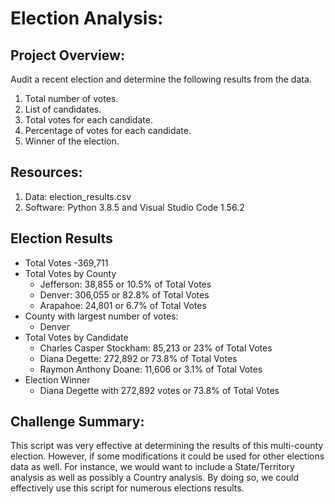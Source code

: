 # Election Analysis:

## Project Overview:
Audit a recent election and determine the following results from the data.

1. Total number of votes.
2. List of candidates.
3. Total votes for each candidate.
4. Percentage of votes for each candidate.
5. Winner of the election.

## Resources:
1. Data:
   election_results.csv
2. Software: 
   Python 3.8.5 and Visual Studio Code 1.56.2

## Election Results
- Total Votes
  -369,711
- Total Votes by County
  - Jefferson: 38,855 or 10.5% of Total Votes
  - Denver: 306,055 or 82.8% of Total Votes
  - Arapahoe: 24,801 or 6.7% of Total Votes
- County with largest number of votes:
  - Denver
- Total Votes by Candidate
  - Charles Casper Stockham: 85,213 or 23% of Total Votes
  - Diana Degette: 272,892 or 73.8% of Total Votes
  - Raymon Anthony Doane: 11,606 or 3.1% of Total Votes
- Election Winner
  - Diana Degette with 272,892 votes or 73.8% of Total Votes

## Challenge Summary:

This script was very effective at determining the results of this multi-county election. However, if some modifications it could be used for other elections data as well. For instance, we would want to include a State/Territory analysis as well as possibly a Country analysis. By doing so, we could effectively use this script for numerous elections results.